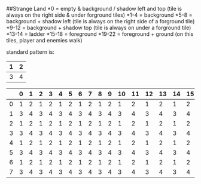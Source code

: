 ##Strange Land
*0 = empty & background / shadow left and top (tile is always on the right side & under forground tiles)
*1-4 = background 
*5-8 = background + shadow left (tile is always on the right side of a forground tile)
*9-12 = background + shadow top (tile is always on under a forground tile)
*13-14 = ladder
*15-18 = foreground
*19-22 = foreground + ground (on this tiles, player and enemies walk)

standard pattern is:

| 1 | 2 |
|---|---|
| 3 | 4 |


|   | 0 | 1 | 2 | 3 | 4 | 5 | 6 | 7 | 8 | 9 | 10| 11| 12| 13| 14| 15|
|---|---|---|---|---|---|---|---|---|---|---|---|---|---|---|---|---|
| 0 | 1 | 2 | 1 | 2 | 1 | 2 | 1 | 2 | 1 | 2 | 1 | 2 | 1 | 2 | 1 | 2 |
| 1 | 3 | 4 | 3 | 4 | 3 | 4 | 3 | 4 | 3 | 4 | 3 | 4 | 3 | 4 | 3 | 4 |
| 2 | 1 | 2 | 1 | 2 | 1 | 2 | 1 | 2 | 1 | 2 | 1 | 2 | 1 | 2 | 1 | 2 |
| 3 | 3 | 4 | 3 | 4 | 3 | 4 | 3 | 4 | 3 | 4 | 3 | 4 | 3 | 4 | 3 | 4 |
| 4 | 1 | 2 | 1 | 2 | 1 | 2 | 1 | 2 | 1 | 2 | 1 | 2 | 1 | 2 | 1 | 2 |
| 5 | 3 | 4 | 3 | 4 | 3 | 4 | 3 | 4 | 3 | 4 | 3 | 4 | 3 | 4 | 3 | 4 |
| 6 | 1 | 2 | 1 | 2 | 1 | 2 | 1 | 2 | 1 | 2 | 1 | 2 | 1 | 2 | 1 | 2 |
| 7 | 3 | 4 | 3 | 4 | 3 | 4 | 3 | 4 | 3 | 4 | 3 | 4 | 3 | 4 | 3 | 4 |
